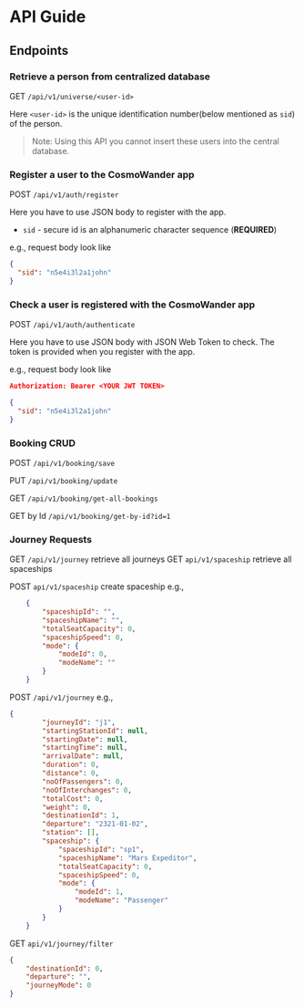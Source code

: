 # API Guide

## Endpoints
### Retrieve a person from centralized database
GET `/api/v1/universe/<user-id>`

Here `<user-id>` is the unique identification number(below mentioned as `sid`) of the person.

> Note:
> Using this API you cannot insert these users into the central database.

### Register a user to the CosmoWander app
POST `/api/v1/auth/register`

Here you have to use JSON body to register with the app.

* `sid` - secure id is an alphanumeric character sequence (**REQUIRED**)

e.g., request body look like
```json
{
  "sid": "n5e4i3l2a1john"
}
```
### Check a user is registered with the CosmoWander app
POST `/api/v1/auth/authenticate`

Here you have to use JSON body with JSON Web Token to check. The token is provided when you register with the app.

e.g., request body look like
```json
Authorization: Bearer <YOUR JWT TOKEN>

{
  "sid": "n5e4i3l2a1john"
}
```
### Booking CRUD

POST `/api/v1/booking/save`

PUT `/api/v1/booking/update`

GET `/api/v1/booking/get-all-bookings`

GET by Id `/api/v1/booking/get-by-id?id=1`

### Journey Requests

GET `/api/v1/journey` retrieve all journeys
GET `api/v1/spaceship` retrieve all spaceships

POST `api/v1/spaceship` create spaceship
e.g.,
```json
    {
        "spaceshipId": "",
        "spaceshipName": "",
        "totalSeatCapacity": 0,
        "spaceshipSpeed": 0,
        "mode": {
            "modeId": 0,
            "modeName": ""
        }
    }
```

POST `/api/v1/journey`
e.g.,
```json
{
        "journeyId": "j1",
        "startingStationId": null,
        "startingDate": null,
        "startingTime": null,
        "arrivalDate": null,
        "duration": 0,
        "distance": 0,
        "noOfPassengers": 0,
        "noOfInterchanges": 0,
        "totalCost": 0,
        "weight": 0,
        "destinationId": 1,
        "departure": "2321-01-02",
        "station": [],
        "spaceship": {
            "spaceshipId": "sp1",
            "spaceshipName": "Mars Expeditor",
            "totalSeatCapacity": 0,
            "spaceshipSpeed": 0,
            "mode": {
                "modeId": 1,
                "modeName": "Passenger"
            }
        }
    }
```

GET `api/v1/journey/filter`
```json
{
    "destinationId": 0,
    "departure": "",
    "journeyMode": 0
}
```
